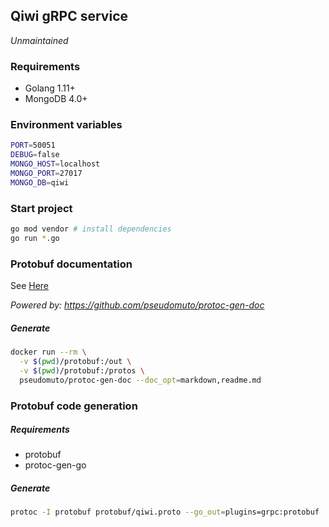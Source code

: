## Qiwi gRPC service
*Unmaintained*
### Requirements

* Golang 1.11+
* MongoDB 4.0+

### Environment variables
```bash
PORT=50051
DEBUG=false
MONGO_HOST=localhost
MONGO_PORT=27017
MONGO_DB=qiwi
```

### Start project 
```bash
go mod vendor # install dependencies
go run *.go
```

### Protobuf documentation

See [Here](protobuf/readme.md)

*Powered by: https://github.com/pseudomuto/protoc-gen-doc*

##### Generate

```bash
docker run --rm \
  -v $(pwd)/protobuf:/out \
  -v $(pwd)/protobuf:/protos \
  pseudomuto/protoc-gen-doc --doc_opt=markdown,readme.md
```

### Protobuf code generation

##### Requirements
* protobuf
* protoc-gen-go

##### Generate
```bash
protoc -I protobuf protobuf/qiwi.proto --go_out=plugins=grpc:protobuf
``` 
